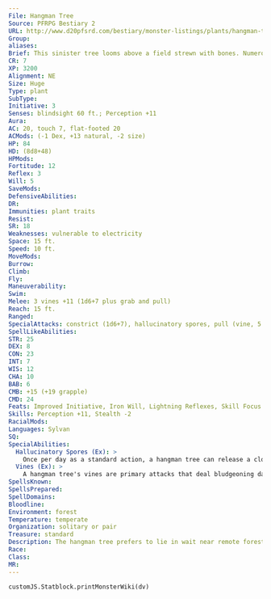 ```yaml
---
File: Hangman Tree
Source: PFRPG Bestiary 2
URL: http://www.d20pfsrd.com/bestiary/monster-listings/plants/hangman-tree
Group: 
aliases: 
Brief: This sinister tree looms above a field strewn with bones. Numerous leafy vines, their tips looped into nooses, hang from its branches.
CR: 7
XP: 3200
Alignment: NE
Size: Huge
Type: plant
SubType: 
Initiative: 3
Senses: blindsight 60 ft.; Perception +11
Aura: 
AC: 20, touch 7, flat-footed 20
ACMods: (-1 Dex, +13 natural, -2 size)
HP: 84
HD: (8d8+48)
HPMods: 
Fortitude: 12
Reflex: 3
Will: 5
SaveMods: 
DefensiveAbilities: 
DR: 
Immunities: plant traits
Resist: 
SR: 18
Weaknesses: vulnerable to electricity
Space: 15 ft.
Speed: 10 ft.
MoveMods: 
Burrow: 
Climb: 
Fly: 
Maneuverability: 
Swim: 
Melee: 3 vines +11 (1d6+7 plus grab and pull)
Reach: 15 ft.
Ranged: 
SpecialAttacks: constrict (1d6+7), hallucinatory spores, pull (vine, 5 feet), strangle, swallow whole (2d6+7 bludgeoning damage, AC 16, 8 hp), vines
SpellLikeAbilities: 
STR: 25
DEX: 8
CON: 23
INT: 7
WIS: 12
CHA: 10
BAB: 6
CMB: +15 (+19 grapple)
CMD: 24
Feats: Improved Initiative, Iron Will, Lightning Reflexes, Skill Focus (Perception)
Skills: Perception +11, Stealth -2
RacialMods: 
Languages: Sylvan
SQ: 
SpecialAbilities:
  Hallucinatory Spores (Ex): >
    Once per day as a standard action, a hangman tree can release a cloud of spores in a 50-foot-radius spread. Creatures in the area must make a DC 20 Will save or believe the hangman tree to be a perfectly ordinary tree- or at worst, a treant or some other friendly tree-like creature. An affected creature becomes passive for 2d6 minutes and refuses to attack the hangman tree during this time. An affected creature can attempt a new Will save each round that the tree attacks an ally-if a hallucinating creature is attacked by the tree, it gains a +4 bonus on its Will save to see through the hallucination. This is a mind-affecting compulsion effect. The save DC is Constitution-based.
  Vines (Ex): >
    A hangman tree's vines are primary attacks that deal bludgeoning damage. When a hangman tree grapples a foe with its vines, the tree does not gain the grappled condition. A hangman tree that uses swallow whole transfers a pinned creature from a vine to inside its trunk.
SpellsKnown: 
SpellsPrepared: 
SpellDomains: 
Bloodline: 
Environment: forest
Temperature: temperate
Organization: solitary or pair
Treasure: standard
Description: The hangman tree prefers to lie in wait near remote forest tracks and game trails, waiting for victims to wander by. These carnivorous plants are incredibly patient, and can wait for months in a single location for food to approach. When prey does draw near, the tree's vines lash like striking snakes. The tree often uses its pull ability to hoist grappled foes 10 to 15 feet in the air so that they are out of reach of allies while they slowly strangle. The tree generally only swallows one foe whole at a time, letting its other captured victims dangle and ripen until it is ready to feed on them.  A hangman tree is 30 feet tall and weighs 12,000 pounds.
Race: 
Class: 
MR: 
---
```

```dataviewjs
customJS.Statblock.printMonsterWiki(dv)
```
